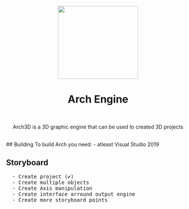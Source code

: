  <p align="center"><img src="https://i.imgur.com/Y6Y4AVI.png" width="220" height="200"> </p>
<h1 align="center"> Arch Engine </h1>
<br>
<p align="center">Arch3D is a 3D graphic engine that can be used to created 3D projects</p>
<br>
## Building
To build Arch you need:
- atleast Visual Studio 2019
<h2> Storyboard</h2>
  <pre>
  - Create project (✔)
  - Create multiple objects
  - Create Axis manipulation
  - Create interface arround output engine
  - Create more storyboard points</pre>
